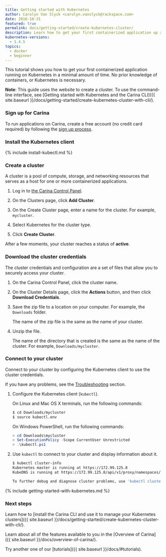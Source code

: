 ```yaml
---
title: Getting started with Kubernetes
author: Carolyn Van Slyck <carolyn.vanslyck@rackspace.com>
date: 2016-10-31
featured: true
permalink: docs/getting-started/create-kubernetes-cluster/
description: Learn how to get your first containerized application up and running on Kubernetes in a minimal amount of time
kubernetes-versions:
  - 1.4.5
topics:
  - docker
  - beginner
---
```


This tutorial shows you how to get your first containerized application running on Kubernetes in a minimal amount of time.
No prior knowledge of containers, or Kubernetes is necessary.

**Note**: This guide uses the website to create a cluster. To use the command-line interface, see [Getting started with Kubernetes and the Carina CLI]({{ site.baseurl }}/docs/getting-started/create-kubernetes-cluster-with-cli/).

### Sign up for Carina

To run applications on Carina, create a free account (no credit card required) by following the [sign up process](https://app.getcarina.com/app/signup).

### Install the Kubernetes client
{% include install-kubectl.md %}

### Create a cluster

A cluster is a pool of compute, storage, and networking resources that serves as a host for one or more containerized applications.

1. Log in to [the Carina Control Panel](https://app.getcarina.com).

1. On the Clusters page, click **Add Cluster**.

1. On the Create Cluster page, enter a name for the cluster. For example, `mycluster`.

1. Select Kubernetes for the cluster type.

1. Click **Create Cluster**.

After a few moments, your cluster reaches a status of **active**.

### Download the cluster credentials

The cluster credentials and configuration are a set of files that allow you to securely access your cluster.

1. On the Carina Control Panel, click the cluster name.

1. On the Cluster Details page, click the **Actions** button, and then click **Download Credentials**.

1. Save the zip file to a location on your computer. For example, the `Downloads` folder.

    The name of the zip file is the same as the name of your cluster.

1. Unzip the file.

    The name of the directory that is created is the same as the name of the cluster. For example, `Downloads/mycluster`.

### Connect to your cluster

Connect to your cluster by configuring the Kubernetes client to use the cluster credentials.

If you have any problems, see the [Troubleshooting](#troubleshooting) section.

1. Configure the Kubernetes client (`kubectl`).

    On Linux and Mac OS X terminals, run the following commands:

    ```bash
    $ cd Downloads/mycluster
    $ source kubectl.env
    ```

    On Windows PowerShell, run the following commands:

    ```powershell
    > cd Downloads\mycluster
    > Set-ExecutionPolicy -Scope CurrentUser Unrestricted
    > .\kubectl.ps1
    ```
1. Use `kubectl` to connect to your cluster and display information about it.

    ```bash
    $ kubectl cluster-info
    Kubernetes master is running at https://172.99.125.8
    KubeDNS is running at https://172.99.125.8/api/v1/proxy/namespaces/kube-system/services/kube-dns

    To further debug and diagnose cluster problems, use 'kubectl cluster-info dump'.
    ```

{% include getting-started-with-kubernetes.md %}

### Next steps

Learn how to [install the Carina CLI and use it to manage your Kubernetes clusters]({{ site.baseurl }}/docs/getting-started/create-kubernetes-cluster-with-cli/).

Learn about all of the features available to you in the [Overview of Carina]({{ site.baseurl }}/docs/overview-of-carina/).

Try another one of our [tutorials]({{ site.baseurl }}/docs/#tutorials).
